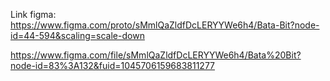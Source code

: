 

Link figma:
https://www.figma.com/proto/sMmlQaZldfDcLERYYWe6h4/Bata-Bit?node-id=44-594&scaling=scale-down

https://www.figma.com/file/sMmlQaZldfDcLERYYWe6h4/Bata%20Bit?node-id=83%3A132&fuid=1045706159683811277